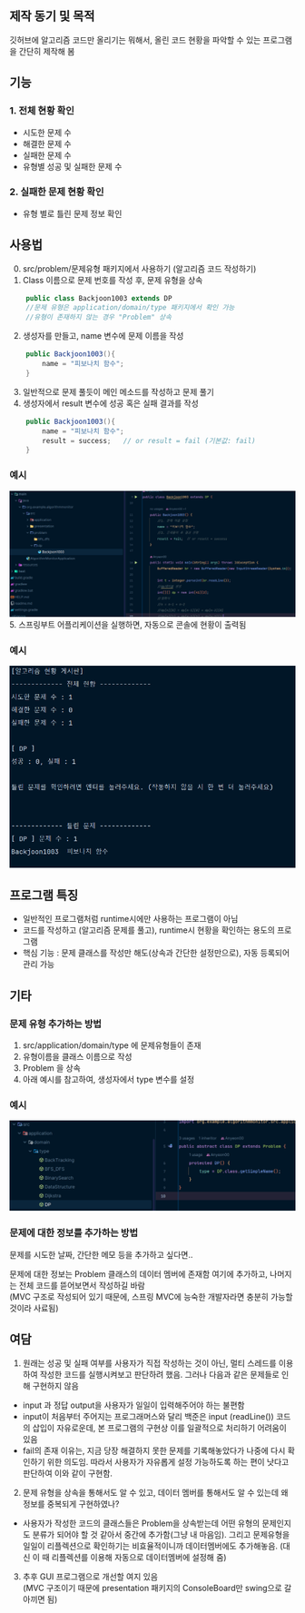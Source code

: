 ## 제작 동기 및 목적
깃허브에 알고리즘 코드만 올리기는 뭐해서, 올린 코드 현황을 파악할 수 있는 프로그램을 간단히 제작해 봄


## 기능
### 1. 전체 현황 확인
- 시도한 문제 수
- 해결한 문제 수
- 실패한 문제 수
- 유형별 성공 및 실패한 문제 수

### 2. 실패한 문제 현황 확인
- 유형 별로 틀린 문제 정보 확인

## 사용법
0. src/problem/문제유형 패키지에서 사용하기 (알고리즘 코드 작성하기)
1. Class 이름으로 문제 번호를 작성 후, 문제 유형을 상속 <br>
```java 
    public class Backjoon1003 extends DP
    //문제 유형은 application/domain/type 패키지에서 확인 가능
    //유형이 존재하지 않는 경우 "Problem" 상속
```
2. 생성자를 만들고, name 변수에 문제 이름을 작성 <br>
```java
    public Backjoon1003(){ 
        name = "피보나치 함수"; 
    }
```
3. 일반적으로 문제 풀듯이 메인 메소드를 작성하고 문제 풀기
4. 생성자에서 result 변수에 성공 혹은 실패 결과를 작성 <br>
```java
    public Backjoon1003(){ 
        name = "피보나치 함수";
        result = success;   // or result = fail (기본값: fail)
    }
```
### 예시
![img_7.png](img_7.png)
5. 스프링부트 어플리케이션을 실행하면, 자동으로 콘솔에 현황이 출력됨 <br>
### 예시
![img_5.png](img_5.png)

## 프로그램 특징
- 일반적인 프로그램처럼 runtime시에만 사용하는 프로그램이 아님
- 코드를 작성하고 (알고리즘 문제를 풀고), runtime시 현황을 확인하는 용도의 프로그램
- 핵심 기능 : 문제 클래스를 작성만 해도(상속과 간단한 설정만으로), 자동 등록되어 관리 가능

## 기타
### 문제 유형 추가하는 방법
1. src/application/domain/type 에 문제유형들이 존재
2. 유형이름을 클래스 이름으로 작성
3. Problem 을 상속
4. 아래 예시를 참고하여, 생성자에서 type 변수를 설정 <br>
### 예시
![img_8.png](img_8.png)

### 문제에 대한 정보를 추가하는 방법
문제를 시도한 날짜, 간단한 메모 등을 추가하고 싶다면..

문제에 대한 정보는 Problem 클래스의 데이터 멤버에 존재함
여기에 추가하고, 나머지는 전체 코드를 뜯어보면서 작성하길 바람 <br>
(MVC 구조로 작성되어 있기 때문에, 스프링 MVC에 능숙한 개발자라면 충분히 가능할 것이라 사료됨)

## 여담
1. 원래는 성공 및 실패 여부를 사용자가 직접 작성하는 것이 아닌, 멀티 스레드를 이용하여 작성한 코드를 실행시켜보고 판단하려 했음.
   그러나 다음과 같은 문제들로 인해 구현하지 않음
- input 과 정답 output을 사용자가 일일이 입력해주어야 하는 불편함
- input이 처음부터 주어지는 프로그래머스와 달리 백준은 input (readLine()) 코드의 삽입이 자유로운데, 본 프로그램의 구현상 이를 일괄적으로 처리하기 어려움이 있음
- fail의 존재 이유는, 지금 당장 해결하지 못한 문제를 기록해놓았다가 나중에 다시 확인하기 위한 의도임. 따라서 사용자가 자유롭게 설정 가능하도록 하는 편이 낫다고 판단하여 이와 같이 구현함.

2. 문제 유형을 상속을 통해서도 알 수 있고, 데이터 멤버를 통해서도 알 수 있는데 왜 정보를 중복되게 구현하였나? <br>
- 사용자가 작성한 코드의 클래스들은 Problem을 상속받는데 어떤 유형의 문제인지도 분류가 되어야 할 것 같아서 중간에 추가함(그냥 내 마음임). 그리고 문제유형을 일일이 리플렉션으로 확인하기는 비효율적이니까 데이터멤버에도 추가해놓음. (대신 이 때 리플렉션를 이용해 자동으로 데이터멤버에 설정해 줌)

3. 추후 GUI 프로그램으로 개선할 여지 있음 <br>
   (MVC 구조이기 때문에 presentation 패키지의 ConsoleBoard만 swing으로 갈아끼면 됨)



